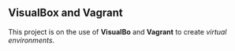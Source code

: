 ## VisualBox and Vagrant ##

This project is on the use of __VisualBo__ and __Vagrant__ to create _virtual environments_.
